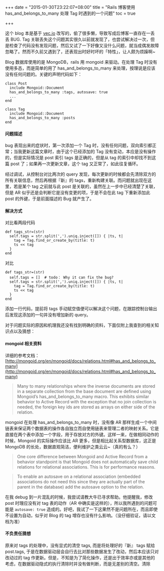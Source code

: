 +++
date = "2015-01-30T23:22:07+08:00"
title = "Rails 博客使用 has_and_belongs_to_many 处理 Tag 时遇到的一个问题"
toc = true

+++

这个 blog 本是基于 [vec.io](https://github.com/vecio/vec.io) 改写的，偷了很多懒，导致写成后博客一直存在一丢丢 BUG. Tag 关联丢失这个问题其实很久以前就发现了，也尝试解决过一次，但是检查了代码没有发现问题，然后又试了一下好像又没什么问题，就当成偶发故障忽略了。然而不久前又遇到了，还表现出时好时坏的「特性」，让人颇为烦躁啊~

Blog 数据库使用的是 MongoDB，rails 用 mongoid 来驱动。在处理 Tag 时没有使用多态，而是简单的用了 has_and_belongs_to_many 来处理，按理说是应该没有任何问题的。关键的声明代码如下：

    class Post
      include Mongoid::Document
      has_and_belongs_to_many :tags, autosave: true
      ...
    end

    class Tag
      include Mongoid::Document
      has_and_belongs_to_many :posts
    end

#### 问题描述

bug 表现出来的症状时，第一次添加一个 Tag 时，没有任何问题，双向索引都正常；当我更新这篇文章时，由于这个已经添加的 Tag 没有变动，本应是没有操作的，但是实际情况是 post 索引 tags 是正确的，但是从 tag 的索引中却找不到这篇 post 了；如果再一次更新文章，这个 tag 又正常了，如此往复循环。

经过调试，从控制台对比两次的 query 发现，每次更新的时候都会先清除双方的所有关联信息，然后再根据『新』的 tags，重新构建关联。而问题就出现在这里，若是某个 tag 之前就与此 post 是关联的，虽然在上一步中已经清楚了关联，但是 AR 似乎还是会判断它是没有变更的项，于是不会在此 tag 下重新添加此 post 的外键，于是前面描述的 Bug 就产生了。

#### 解决方式

对比看两段代码

    def tags_str=(str)
      self.tags = str.split(',').uniq.inject([]) { |ts, t|
        tag = Tag.find_or_create_by(title: t)
        ts << tag
      }
    end

对比

    def tags_str=(str)
      self.tags = []  # todo： Why it can fix the bug?
      self.tags = str.split(',').uniq.inject([]) { |ts, t|
        tag = Tag.find_or_create_by(title: t)
        ts << tag
      }
    end

添加一行代码，提前将 tags 手动赋空值便可以解决这个问题，在跟踪控制台输出后发现这添加的一句并没有增加新的 query。

对于问题实际的原因和机理我还没有找到明确的资料，下面仅附上我查到的相关知识点以及猜想：

#### mongoid 相关资料

详细的参考文档： [http://mongoid.org/en/mongoid/docs/relations.html#has_and_belongs_to_many](http://mongoid.org/en/mongoid/docs/relations.html#has_and_belongs_to_many)

> Many to many relationships where the inverse documents are stored in a separate collection from the base document are defined using Mongoid’s has_and_belongs_to_many macro. This exhibits similar behavior to Active Record with the exception that no join collection is needed, the foreign key ids are stored as arrays on either side of the relation.

mongoid 在处理 has_and_belongs_to_many 时，没有像 AR 那样生成一个中间链表来保证两个数据表的操作各自独立而自使用链表来管理二者的映射关系。它是直接在两个表中添加一个字段，用于存放对方的外键。这样一来，在做相同动作的时候，Mongoid 的实际操作应该比 AR 更多，但是相比起关系型数据库，这正是 MongoDB 的长处，数据直观简洁，便利维护之类云云~（真的有么？）

> One core difference between Mongoid and Active Record from a behavior standpoint is that Mongoid does not automatically save child relations for relational associations. This is for performance reasons.

> To enable an autosave on a relational association (embedded associations do not need this since they are actually part of the parent in the database) add the autosave option to the relation.

在我 debug 到一片混乱的时候，我尝试请教大牛已寻求帮助。他提醒我，修改 post 时理应没有对 tag 表的动作（AR 中确实是这样的），所以我所遇到的问题可能是 `autosave: true` 造成的。好吧，我试了一下这果然不是问题所在，而且即使不设置为自动，似乎对 Blog 的 tag 增存也没有什么影响。（没仔细验证，请以文档为准）

#### 不负责任猜想

原来对 tags 的处理中，没有显式的清空 tags, 而是将处理好的『新』 tags 赋给 post.tags, 于是在数据驱动层会自行去比对那些数据发生了改动，然后本应该只对改动过的 tag 作更新。但是，不知是为了简化操作，还是出于效率亦或是其他的考虑，在数据驱动隐式的执行清除时并没有做判断，而是无差别的清空。清除

